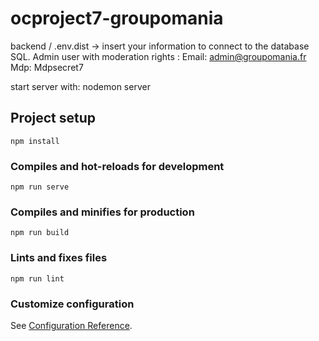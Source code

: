 # ocproject7-groupomania

backend / .env.dist -> insert your information to connect to the database SQL. Admin user with moderation rights :
Email: admin@groupomania.fr Mdp: Mdpsecret7

start server with: nodemon server

## Project setup
```
npm install
```

### Compiles and hot-reloads for development
```
npm run serve
```

### Compiles and minifies for production
```
npm run build
```

### Lints and fixes files
```
npm run lint
```

### Customize configuration
See [Configuration Reference](https://cli.vuejs.org/config/).
